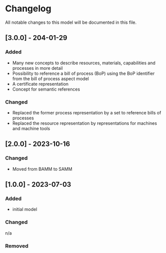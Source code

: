 # Changelog

All notable changes to this model will be documented in this file.

## [3.0.0] - 204-01-29
### Added

- Many new concepts to describe resources, materials, capabilities and processes in more detail
- Possibility to reference a bill of process (BoP) using the BoP identifier from the bill of process aspect model
- A certificate representation
- Concept for semantic references

### Changed

- Replaced the former process representation by a set to reference bills of processes
- Replaced the resource representation by representations for machines and machine tools


## [2.0.0] - 2023-10-16

### Changed

- Moved from BAMM to SAMM

## [1.0.0] - 2023-07-03

### Added

- initial model

### Changed

n/a

### Removed
